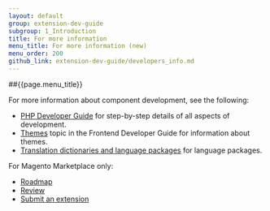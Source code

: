 ```yaml
---
layout: default
group: extension-dev-guide
subgroup: 1_Introduction
title: For more information
menu_title: For more information (new)
menu_order: 200
github_link: extension-dev-guide/developers_info.md
---
```


##{{page.menu_title}}


For more information about component development, see the following:

*	<a href="{{ site.gdeurl }}extension-dev-guide/bk-extension-dev-guide.html">PHP Developer Guide</a> for step-by-step details of all aspects of development.
*	<a href="{{ site.gdeurl }}frontend-dev-guide/themes/theme-general.html">Themes</a> topic in the Frontend Developer Guide for information about themes.
*	<a href="{{ site.gdeurl }}config-guide/cli/config-cli-subcommands-i18n.html">Translation dictionaries and language packages</a> for language packages.

For Magento Marketplace only:

*	<a href="http://docs.magento.com/marketplace/user_guide/getting-started/roadmap.html" target="_blank">Roadmap</a>
*	<a href="http://docs.magento.com/marketplace/user_guide/extensions/review-workflow.html" target="_blank">Review</a>
*	<a href="http://docs.magento.com/marketplace/user_guide/extensions/extension-submit.html" target="_blank">Submit an extension</a>	